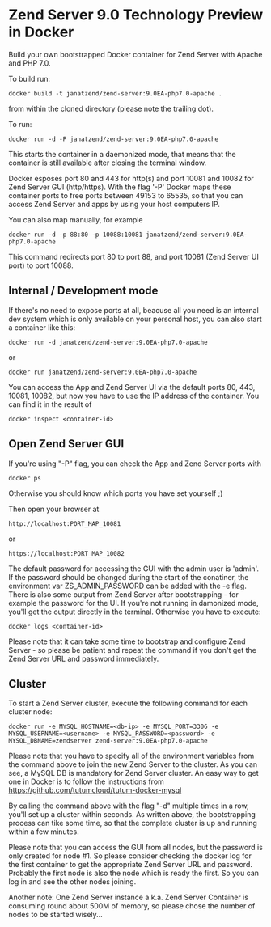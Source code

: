 Zend Server 9.0 Technology Preview in Docker
============================================

Build your own bootstrapped Docker container for Zend Server with Apache and PHP 7.0.

To build run:
```
docker build -t janatzend/zend-server:9.0EA-php7.0-apache .
```
from within the cloned directory (please note the trailing dot).

To run:
```
docker run -d -P janatzend/zend-server:9.0EA-php7.0-apache
```
This starts the container in a daemonized mode, that means that the container is still available after closing the terminal window.

Docker esposes port 80 and 443 for http(s) and port 10081 and 10082 for Zend Server GUI (http/https). With the flag '-P' Docker maps these container ports to free ports between 49153 to 65535, so that you can access Zend Server and apps by using your host computers IP. 

You can also map manually, for example
```
docker run -d -p 88:80 -p 10088:10081 janatzend/zend-server:9.0EA-php7.0-apache
```
This command redirects port 80 to port 88, and port 10081 (Zend Server UI port) to port 10088.

Internal / Development mode
---------------------------
If there's no need to expose ports at all, beacuse all you need is an internal dev system which is only available on your personal host, you can also start a container like this:
```
docker run -d janatzend/zend-server:9.0EA-php7.0-apache
```
or
```
docker run janatzend/zend-server:9.0EA-php7.0-apache
```
You can access the App and Zend Server UI via the default ports 80, 443, 10081, 10082, but now you have to use the IP address of the container. You can find it in the result of
```
docker inspect <container-id>
```

Open Zend Server GUI
-----
If you're using "-P" flag, you can check the App and Zend Server ports with
```
docker ps
```
Otherwise you should know which ports you have set yourself ;)

Then open your browser at
```
http://localhost:PORT_MAP_10081
```
or
```
https://localhost:PORT_MAP_10082
```
The default password for accessing the GUI with the admin user is 'admin'. If the password should be changed during the start of the conatiner, the environment var ZS_ADMIN_PASSWORD can be added with the -e flag.
There is also some output from Zend Server after bootstrapping - for example the password for the UI. If you're not running in damonized mode, you'll get the output directly in the terminal. Otherwise you have to execute:
```
docker logs <container-id>
```
Please note that it can take some time to bootstrap and configure Zend Server - so please be patient and repeat the command if you don't get the Zend Server URL and password immediately.

Cluster
-------
To start a Zend Server cluster, execute the following command for each cluster node:
```
docker run -e MYSQL_HOSTNAME=<db-ip> -e MYSQL_PORT=3306 -e MYSQL_USERNAME=<username> -e MYSQL_PASSWORD=<password> -e MYSQL_DBNAME=zendserver zend-server:9.0EA-php7.0-apache
```
Please note that you have to specify all of the environment variables from the command above to join the new Zend Server to the cluster.
As you can see, a MySQL DB is mandatory for Zend Server cluster. An easy way to get one in Docker is to follow the instructions from https://github.com/tutumcloud/tutum-docker-mysql

By calling the command above with the flag "-d" multiple times in a row, you'll set up a cluster within seconds. As written above, the bootstrapping process can tike some time, so that the complete cluster is up and running within a few minutes.

Please note that you can access the GUI from all nodes, but the password is only created for node #1. So please consider checking the docker log for the first container to get the appropriate Zend Server URL and password. Probably the first node is also the node which is ready the first. So you can log in and see the other nodes joining.

Another note: One Zend Server instance a.k.a. Zend Server Container is consuming round about 500M of memory, so please chose the number of nodes to be started wisely...
